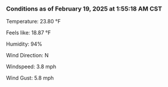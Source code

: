 ### Conditions as of February 19, 2025 at 1:55:18 AM CST 

Temperature: 23.80 &deg;F

Feels like: 18.87 &deg;F

Humidity: 94%

Wind Direction: N

Windspeed: 3.8 mph

Wind Gust: 5.8 mph

